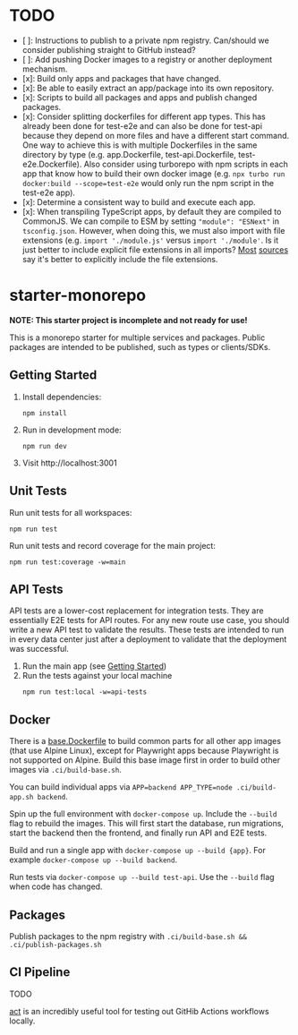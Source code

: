 # TODO

- [ ]: Instructions to publish to a private npm registry. Can/should we consider publishing straight to GitHub instead?
- [ ]: Add pushing Docker images to a registry or another deployment mechanism.
- [x]: Build only apps and packages that have changed.
- [x]: Be able to easily extract an app/package into its own repository.
- [x]: Scripts to build all packages and apps and publish changed packages.
- [x]: Consider splitting dockerfiles for different app types. This has already been done for test-e2e and can also be done for test-api because they depend on more files and have a different start command. One way to achieve this is with multiple Dockerfiles in the same directory by type (e.g. app.Dockerfile, test-api.Dockerfile, test-e2e.Dockerfile). Also consider using turborepo with npm scripts in each app that know how to build their own docker image (e.g. `npx turbo run docker:build --scope=test-e2e` would only run the npm script in the test-e2e app).
- [x]: Determine a consistent way to build and execute each app. 
- [x]: When transpiling TypeScript apps, by default they are compiled to CommonJS. We can compile to ESM by setting `"module": "ESNext"` in `tsconfig.json`. However, when doing this, we must also import with file extensions (e.g. `import './module.js'` versus `import './module'`. Is it just better to include explicit file extensions in all imports? [Most](https://www.reddit.com/r/typescript/comments/1b87o96/comment/ktnxhly/?utm_source=share&utm_medium=web3x&utm_name=web3xcss&utm_term=1&utm_content=share_button) [sources](https://github.com/nodejs/node/issues/46006) say it's better to explicitly include the file extensions.

# starter-monorepo

**NOTE: This starter project is incomplete and not ready for use!**

This is a monorepo starter for multiple services and packages. Public packages are intended to be published, such as types or clients/SDKs.

## Getting Started

1. Install dependencies:
   ```shell
   npm install
   ```
2. Run in development mode:
   ```shell
   npm run dev
   ```
3. Visit http://localhost:3001

## Unit Tests

Run unit tests for all workspaces:

```shell
npm run test
```

Run unit tests and record coverage for the main project:

```shell
npm run test:coverage -w=main
```

## API Tests

API tests are a lower-cost replacement for integration tests. They are essentially E2E tests for API routes. For any new route use case, you should write a new API test to validate the results. These tests are intended to run in every data center just after a deployment to validate that the deployment was successful.

1. Run the main app (see [Getting Started](#getting-started))
2. Run the tests against your local machine
   ```shell
   npm run test:local -w=api-tests
   ```
   
## Docker

There is a [base.Dockerfile](.ci/base.Dockerfile) to build common parts for all other app images (that use Alpine Linux), except for Playwright apps because Playwright is not supported on Alpine. Build this base image first in order to build other images via `.ci/build-base.sh`.

You can build individual apps via `APP=backend APP_TYPE=node .ci/build-app.sh backend`.


Spin up the full environment with `docker-compose up`. Include the `--build` flag to rebuild the images. This will first start the database, run migrations, start the backend then the frontend, and finally run API and E2E tests.

Build and run a single app with `docker-compose up --build {app}`. For example `docker-compose up --build backend`.

Run tests via `docker-compose up --build test-api`. Use the `--build` flag when code has changed.

## Packages

Publish packages to the npm registry with `.ci/build-base.sh && .ci/publish-packages.sh`

## CI Pipeline

TODO

[act](https://nektosact.com/) is an incredibly useful tool for testing out GitHib Actions workflows locally.
